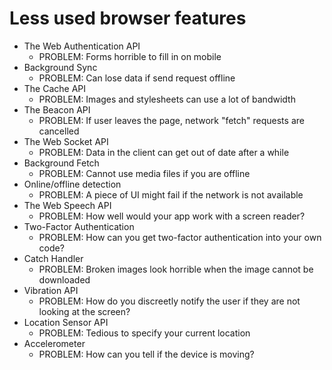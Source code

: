 # Less used browser features

- The Web Authentication API
  - PROBLEM: Forms horrible to fill in on mobile
- Background Sync
  - PROBLEM: Can lose data if send request offline
- The Cache API
  - PROBLEM: Images and stylesheets can use a lot of bandwidth
- The Beacon API
  - PROBLEM: If user leaves the page, network "fetch" requests are cancelled
- The Web Socket API
  - PROBLEM: Data in the client can get out of date after a while
- Background Fetch
  - PROBLEM: Cannot use media files if you are offline
- Online/offline detection
  - PROBLEM: A piece of UI might fail if the network is not available
- The Web Speech API
  - PROBLEM: How well would your app work with a screen reader?
- Two-Factor Authentication
  - PROBLEM: How can you get two-factor authentication into your own code?
- Catch Handler
  - PROBLEM: Broken images look horrible when the image cannot be downloaded
- Vibration API
  - PROBLEM: How do you discreetly notify the user if they are not looking at the screen?
- Location Sensor API
  - PROBLEM: Tedious to specify your current location
- Accelerometer
  - PROBLEM: How can you tell if the device is moving?